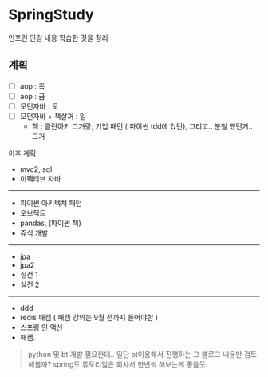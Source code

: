 # SpringStudy

인프런 인강 내용 학습한 것을 정리

## 계획

- [ ] aop : 목
- [ ] aop : 금
- [ ] 모던자바 : 토
- [ ] 모던자바 + 책살꺼 : 일 
  - 책 : 클린아키 그거랑, 기업 패턴 ( 파이썬 tdd에 있던), 그리고.. 분철 했던거.. 그거

이후 계획

- mvc2, sql
- 이펙티브 자바
---------------------------
- 파이썬 아키텍쳐 패턴
- 오브젝트
- pandas, (파이썬 책)
- 쥬식 개발
---------------------------
- jpa
- jpa2
- 실전 1
- 실전 2
---------------------------
- ddd
- redis 패캠 ( 패캠 강의는 9월 전까지 들어야함 )
- 스프링 인 액션
- 패캠.

> python 및 bt 개발 필요한데.. 일단 bt이용해서 진행하는 그 블로그 내용만 검토 해볼까?
> spring도 튜토리얼은 회사서 한번씩 해보는게 좋을듯.